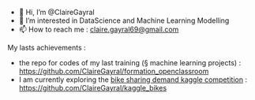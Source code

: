 - 👋 Hi, I’m @ClaireGayral
- 👀 I’m interested in DataScience and Machine Learning Modelling
- 📫 How to reach me : claire.gayral69@gmail.com

My lasts achievements : 
- the repo for codes of my last training (§ machine learning projects) : https://github.com/ClaireGayral/formation_openclassroom
- I am currently exploring the [bike sharing demand kaggle competition](https://www.kaggle.com/c/bike-sharing-demand) : https://github.com/ClaireGayral/kaggle_bikes
